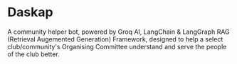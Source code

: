 # Daskap

A community helper bot, powered by Groq AI, LangChain & LangGraph RAG (Retrieval Augemented Generation) Framework, designed to help a select club/community's Organising Committee understand and serve the people of the club better.
